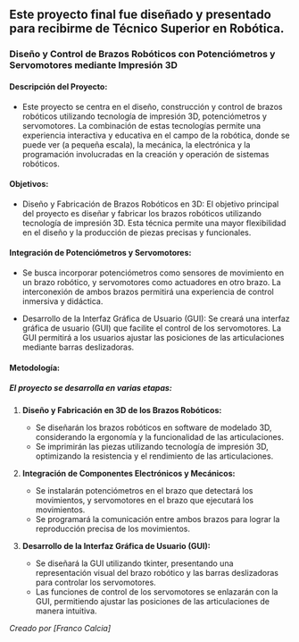 ## Este proyecto final fue diseñado y presentado para recibirme de Técnico Superior en Robótica. 

### Diseño y Control de Brazos Robóticos con Potenciómetros y Servomotores mediante Impresión 3D

#### Descripción del Proyecto:

- Este proyecto se centra en el diseño, construcción y control de brazos robóticos utilizando tecnología de impresión 3D, potenciómetros y servomotores. La combinación de estas tecnologías permite una experiencia interactiva y educativa en el campo de la robótica, donde se puede ver (a pequeña escala), la mecánica, la electrónica y la programación involucradas en la creación y operación de sistemas robóticos.

#### Objetivos:

- Diseño y Fabricación de Brazos Robóticos en 3D: El objetivo principal del proyecto es diseñar y fabricar los brazos robóticos utilizando tecnología de impresión 3D. Esta técnica permite una mayor flexibilidad en el diseño y la producción de piezas precisas y funcionales.

#### Integración de Potenciómetros y Servomotores: 
- Se busca incorporar potenciómetros como sensores de movimiento en un brazo robótico, y servomotores como actuadores en otro brazo. La interconexión de ambos brazos permitirá una experiencia de control inmersiva y didáctica.

- Desarrollo de la Interfaz Gráfica de Usuario (GUI): Se creará una interfaz gráfica de usuario (GUI) que facilite el control de los servomotores. La GUI permitirá a los usuarios ajustar las posiciones de las articulaciones mediante barras deslizadoras.

#### Metodología:

##### El proyecto se desarrolla en varias etapas:

1. __Diseño y Fabricación en 3D de los Brazos Robóticos:__

    - Se diseñarán los brazos robóticos en software de modelado 3D, considerando la ergonomía y la funcionalidad de las articulaciones.
    - Se imprimirán las piezas utilizando tecnología de impresión 3D, optimizando la resistencia y el rendimiento de las articulaciones.

2.  __Integración de Componentes Electrónicos y Mecánicos:__

    - Se instalarán potenciómetros en el brazo que detectará los movimientos, y servomotores en el brazo que ejecutará los movimientos.
    - Se programará la comunicación entre ambos brazos para lograr la reproducción precisa de los movimientos.

3. __Desarrollo de la Interfaz Gráfica de Usuario (GUI):__

    - Se diseñará la GUI utilizando tkinter, presentando una representación visual del brazo robótico y las barras deslizadoras para controlar los servomotores.
    - Las funciones de control de los servomotores se enlazarán con la GUI, permitiendo ajustar las posiciones de las articulaciones de manera intuitiva.

_Creado por [Franco Calcia]_
